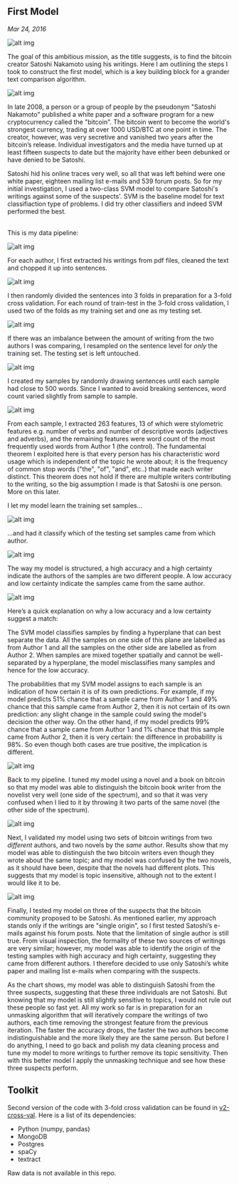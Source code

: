 ## First Model
*Mar 24, 2016*

![alt img](../images/000.png)<br>

The goal of this ambitious mission, as the title suggests, is to find the bitcoin creator Satoshi Nakamoto using his writings. Here I am outlining the steps I took to construct the first model, which is a key building block for a grander text comparison algorithm.


![alt img](../images/001.png)

In late 2008, a person or a group of people by the pseudonym "Satoshi Nakamoto" published a white paper and a software program for a new cryptocurrency called the "bitcoin". The bitcoin went to become the world's strongest currency, trading at over 1000 USD/BTC at one point in time. The creator, however, was very secretive and vanished two years after the bitcoin’s release. Individual investigators and the media have turned up at least fifteen suspects to date but the majority have either been debunked or have denied to be Satoshi.

Satoshi hid his online traces very well, so all that was left behind were one white paper, eighteen mailing list e-mails and 539 forum posts. So for my initial investigation, I used a two-class SVM model to compare Satoshi's writings against some of the suspects'. SVM is the baseline model for text classifiaction type of problems. I did try other classifiers and indeed SVM performed the best.

<br>
This is my data pipeline:

![alt img](../images/002.png)

For each author, I first extracted his writings from pdf files, cleaned the text and chopped it up into sentences.

![alt img](../images/003.png)

I then randomly divided the sentences into 3 folds in preparation for a 3-fold cross validation. For each round of train-test in the 3-fold cross validation, I used two of the folds as my training set and one as my testing set.

![alt img](../images/004.png)

If there was an imbalance between the amount of writing from the two authors I was comparing, I resampled on the sentence level for <i>only</i> the training set. The testing set is left untouched.

![alt img](../images/005.png)

I created my samples by randomly drawing sentences until each sample had close to 500 words. Since I wanted to avoid breaking sentences, word count varied slightly from sample to sample.

![alt img](../images/006.png)

From each sample, I extracted 263 features, 13 of which were stylometric features e.g. number of verbs and number of descriptive words (adjectives and adverbs), and the remaining features were word count of the most frequently used words from Author 1 (the control). The fundamental theorem I exploited here is that every person has his characteristic word usage which is independent of the topic he wrote about; it is the frequency of common stop words ("the", "of", "and", etc..) that made each writer distinct. This theorem does not hold if there are multiple writers contributing to the writing, so the big assumption I made is that Satoshi is one person. More on this later.

I let my model learn the training set samples...

![alt img](../images/007.png)

...and had it classify which of the testing set samples came from which author.

![alt img](../images/008.png)

The way my model is structured, a high accuracy and a high certainty indicate the authors of the samples are two different people. A low accuracy and low certainty indicate the samples came from the same author.

![alt img](../images/009.png)

Here’s a quick explanation on why a low accuracy and a low certainty suggest a match:

The SVM model classifies samples by finding a hyperplane that can best separate the data. All the samples on one side of this plane are labelled as from Author 1 and all the samples on the other side are labelled as from Author 2. When samples are mixed together spatially and cannot be well-separated by a hyperplane, the model misclassifies many samples and hence for the low accuracy.

The probabilities that my SVM model assigns to each sample is an indication of how certain it is of its own predictions. For example, if my model predicts 51% chance that a sample came from Author 1 and 49% chance that this sample came from Author 2, then it is not certain of its own prediction: any slight change in the sample could swing the model's decision the other way. On the other hand, if my model predicts 99% chance that a sample came from Author 1 and 1% chance that this sample came from Author 2, then it is very certain: the difference in probability is 98%. So even though both cases are true positive, the implication is different.

![alt img](../images/010.png)

Back to my pipeline. I tuned my model using a novel and a book on bitcoin so that my model was able to distinguish the bitcoin book writer from the novelist very well (one side of the spectrum), and so that it was very confused when I lied to it by throwing it two parts of the same novel (the other side of the spectrum).

![alt img](../images/011.png)

Next, I validated my model using two sets of bitcoin writings from two <i>different</i> authors, and two novels by the <i>same</i> author. Results show that my model was able to distinguish the two bitcoin writers even though they wrote about the same topic; and my model was confused by the two novels, as it should have been, despite that the novels had different plots. This suggests that my model is topic insensitive, although not to the extent I would like it to be.

![alt img](../images/012.png)

Finally, I tested my model on three of the suspects that the bitcoin community proposed to be Satoshi. As mentioned earlier, my approach stands only if the writings are "single origin", so I first tested Satoshi’s e-mails against his forum posts. Note that the limitation of single author is still true. From visual inspection, the formality of these two sources of writings are very similar; however, my model was able to identify the origin of the testing samples with high accuracy and high certainty, suggesting they came from different authors. I therefore decided to use only Satoshi’s white paper and mailing list e-mails when comparing with the suspects.

As the chart shows, my model was able to distinguish Satoshi from the three suspects, suggesting that these three individuals are not Satoshi. But knowing that my model is still slightly sensitive to topics, I would not rule out these people so fast yet. All my work so far is in preparation for an unmasking algorithm that will iteratively compare the writings of two authors, each time removing the strongest feature from the previous iteration. The faster the accuracy drops, the faster the two authors become indistinguishable and the more likely they are the same person. But before I do anything, I need to go back and polish my data cleaning process and tune my model to more writings to further remove its topic sensitivity. Then with this better model I apply the unmasking technique and see how these three suspects perform.


## Toolkit
Second version of the code with 3-fold cross validation can be found in [v2-cross-val](../v2-cross-val). Here is a list of its dependencies:
* Python (numpy, pandas)
* MongoDB
* Postgres
* spaCy
* textract

Raw data is not available in this repo.
